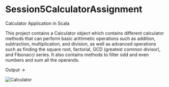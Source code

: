 # Session5CalculatorAssignment

Calculator Application in Scala

This project contains a Calculator object which contains different calculator methods that can perform basic arithmetic operations such as addition, subtraction, multiplication, and division, as well as advanced operations such as finding the square root, factorial, GCD (greatest common divisor), and Fibonacci series. It also contains methods to filter odd and even numbers and sum all the operands.




Output -> 

![Calculator](https://user-images.githubusercontent.com/124980051/231888233-8ff9e988-33f7-49b5-acf8-9272465b4bb7.png)



